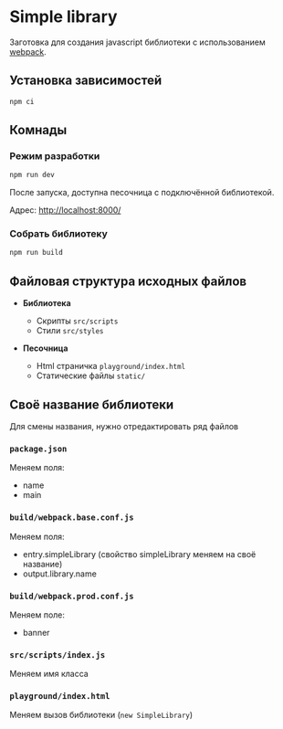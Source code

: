 # Simple library

Заготовка для создания javascript библиотеки с использованием [webpack](https://webpack.js.org/).

## Установка зависимостей

```bash
npm ci
```

## Комнады

### Режим разработки

```bash
npm run dev
```

После запуска, доступна песочница с подключённой библиотекой.

Адрес: [http://localhost:8000/](http://localhost:8000/)

### Собрать библиотеку

```bash
npm run build
```

## Файловая структура исходных файлов

* **Библиотека**
  * Скрипты `src/scripts`
  * Стили `src/styles`

* **Песочница**
  * Html страничка `playground/index.html`
  * Статические файлы `static/`

## Своё название библиотеки

Для смены названия, нужно отредактировать ряд файлов

### `package.json`

Меняем поля: 

* name
* main

### `build/webpack.base.conf.js`

Меняем поля: 

* entry.simpleLibrary (свойство simpleLibrary меняем на своё название)
* output.library.name

### `build/webpack.prod.conf.js`

Меняем полe: 

* banner

### `src/scripts/index.js`

Меняем имя класса

### `playground/index.html`

Меняем вызов библиотеки (`new SimpleLibrary`)
